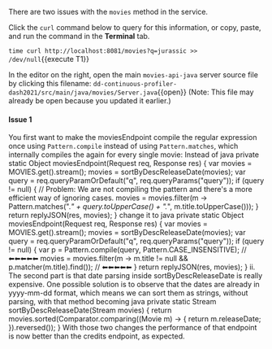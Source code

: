 There are two issues with the `movies` method in the service.

Click the `curl` command below to query for this information, or copy, paste, and run the command in the **Terminal** tab. 

`time curl http://localhost:8081/movies?q=jurassic >> /dev/null`{{execute T1}}

In the editor on the right, open the main `movies-api-java` server source file by clicking this filename: `dd-continuous-profiler-dash2021/src/main/java/movies/Server.java`{{open}} (Note: This file may already be open because you updated it earlier.)

#### Issue 1

You first want to make the moviesEndpoint compile the regular expression once using `Pattern.compile` instead of using `Pattern.matches`, which internally compiles the  again for every single movie:
Instead of
java
	private static Object moviesEndpoint(Request req, Response res) {
		var movies = MOVIES.get().stream();
		movies = sortByDescReleaseDate(movies);
		var query = req.queryParamOrDefault("q", req.queryParams("query"));
		if (query != null) {
			// Problem: We are not compiling the pattern and there's a more efficient way of ignoring cases.
			movies = movies.filter(m -> Pattern.matches(".*" + query.toUpperCase() + ".*", m.title.toUpperCase()));
		}
		return replyJSON(res, movies);
	}
change it to
java
	private static Object moviesEndpoint(Request req, Response res) {
		var movies = MOVIES.get().stream();
		movies = sortByDescReleaseDate(movies);
		var query = req.queryParamOrDefault("q", req.queryParams("query"));
		if (query != null) {
			var p = Pattern.compile(query, Pattern.CASE_INSENSITIVE); // ⬅⬅⬅⬅⬅
			movies = movies.filter(m -> m.title != null && p.matcher(m.title).find()); // ⬅⬅⬅⬅⬅
		}
		return replyJSON(res, movies);
	}
ii. The second part is that date parsing inside sortByDescReleaseDate is really expensive. One possible solution is to observe that the dates are already in yyyy-mm-dd format, which means we can sort them as strings, without parsing, with that method becoming
java
	private static Stream<Movie> sortByDescReleaseDate(Stream<Movie> movies) {
		return movies.sorted(Comparator.comparing((Movie m) -> {
			return m.releaseDate;
		}).reversed());
	}
With those two changes the performance of that endpoint is now better than the credits endpoint, as expected.